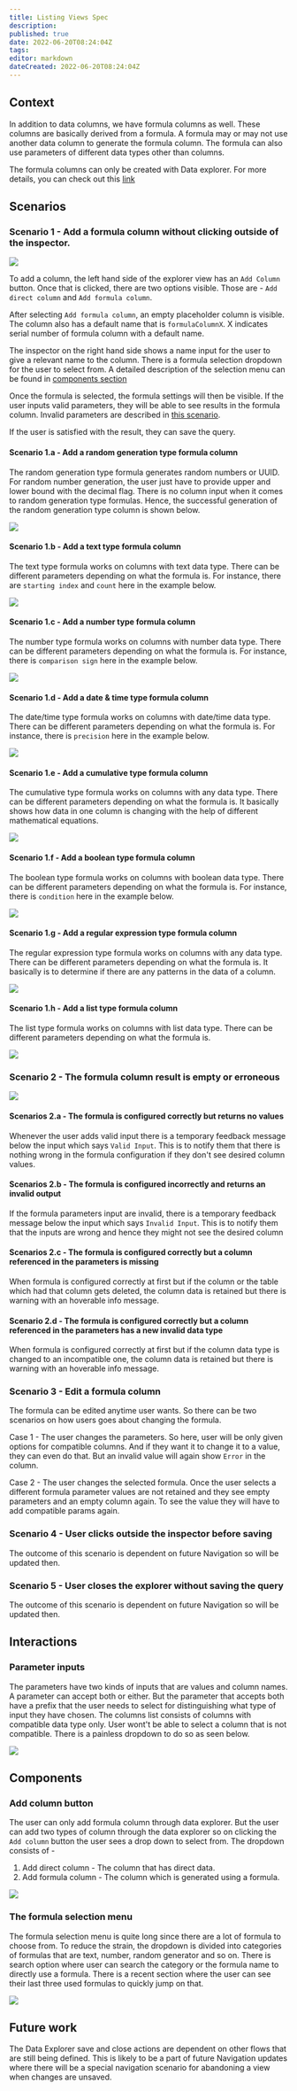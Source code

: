 ```yaml
---
title: Listing Views Spec
description: 
published: true
date: 2022-06-20T08:24:04Z
tags: 
editor: markdown
dateCreated: 2022-06-20T08:24:04Z
---
```


## Context

In addition to data columns, we have formula columns as well. These columns are basically derived from a formula. A formula may or may not use another data column to generate the formula column. The formula can also use parameters of different data types other than columns. 

The formula columns can only be created with Data explorer. For more details, you can check out this [link](https://wiki.mathesar.org/en/product/specs/2022-01-views/04-formulas)

## Scenarios

### Scenario 1 - Add a formula column without clicking outside of the inspector.

![](/assets/design/specs/add-formula-column/dS6sAay4Re9f2R39zKDDj8.png)

To add a column, the left hand side of the explorer view has an `Add Column` button. Once that is clicked, there are two options visible. Those are - `Add direct column` and `Add formula column`. 

After selecting `Add formula column`, an empty placeholder column is visible. The column also has a default name that is `formulaColumnX`. X indicates serial number of formula column with a default name.

The inspector on the right hand side shows a name input for the user to give a relevant name to the column. There is a formula selection dropdown for the user to select from. A detailed description of the selection menu can be found in [components section](#components)

Once the formula is selected, the formula settings will then be visible. If the user inputs valid parameters, they will be able to see results in the formula column. Invalid parameters are described in [this scenario](#scenarios-2b---the-formula-is-configured-incorrectly-and-returns-an-invalid-output).

If the user is satisfied with the result, they can save the query. 


#### Scenario 1.a - Add a random generation type formula column

The random generation type formula generates random numbers or UUID. For random number generation, the user just have to provide upper and lower bound with the decimal flag. There is no column input when it comes to random generation type formulas. Hence, the successful generation of the random generation type column is shown below. 

![](/assets/design/specs/add-formula-column/2ud3EckJJ5TeEX1SMR1D7Y.png)

#### Scenario 1.b - Add a text type formula column

The text type formula works on columns with text data type. There can be different parameters depending on what the formula is. For instance, there are `starting index` and `count` here in the example below.

![](/assets/design/specs/add-formula-column/p3ta6G69SiMgL61XYZg24m.png)

#### Scenario 1.c - Add a number type formula column

The number type formula works on columns with number data type. There can be different parameters depending on what the formula is. For instance, there is `comparison sign` here in the example below.

![](/assets/design/specs/add-formula-column/5si6jjAr1FPZ39bw968N5N.png)

#### Scenario 1.d - Add a date & time type formula column

The date/time type formula works on columns with date/time data type. There can be different parameters depending on what the formula is. For instance, there is `precision` here in the example below.

![](/assets/design/specs/add-formula-column/bXgh99SMozaUyBNvQHa1g8.png)

#### Scenario 1.e - Add a cumulative type formula column

The cumulative type formula works on columns with any data type. There can be different parameters depending on what the formula is. It basically shows how data in one column is changing with the help of different mathematical equations.

![](/assets/design/specs/add-formula-column/sqqrcNeq3CVQaUtZiBG9ov.png)

#### Scenario 1.f - Add a boolean type formula column

The boolean type formula works on columns with boolean data type. There can be different parameters depending on what the formula is. For instance, there is `condition` here in the example below.

![](/assets/design/specs/add-formula-column/nBHVJCNiZ2PgJMrn1wdGcL.png)

#### Scenario 1.g - Add a regular expression type formula column

The regular expression type formula works on columns with any data type. There can be different parameters depending on what the formula is. It basically is to determine if there are any patterns in the data of a column. 

![](/https://share.balsamiq.com/c/dNYLKaCt4oJAgZ9qE7rFy4.png)

#### Scenario 1.h - Add a list type formula column

The list type formula works on columns with list data type. There can be different parameters depending on what the formula is.

![](/assets/design/specs/add-formula-column/wnDL3cvcR9R3cgPwR3Co2.png)

### Scenario 2 - The formula column result is empty or erroneous

![](/assets/design/specs/add-formula-column/j2UsBsrGYshUtfTS6jcEQt.png)

#### Scenarios 2.a - The formula is configured correctly but returns no values

Whenever the user adds valid input there is a temporary feedback message below the input which says `Valid Input`. This is to notify them that there is nothing wrong in the formula configuration if they don't see desired column values.

#### Scenarios 2.b - The formula is configured incorrectly and returns an invalid output

If the formula parameters input are invalid, there is a temporary feedback message below the input which says `Invalid Input`. This is to notify them that the inputs are wrong and hence they might not see the desired column

#### Scenarios 2.c - The formula is configured correctly but a column referenced in the parameters is missing

When formula is configured correctly at first but if the column or the table which had that column gets deleted, the column data is retained but there is warning with an hoverable info message.

#### Scenario 2.d -  The formula is configured correctly but a column referenced in the parameters has a new invalid data type

When formula is configured correctly at first but if the column data type is changed to an incompatible one, the column data is retained but there is warning with an hoverable info message.

### Scenario 3 - Edit a formula column 

The formula can be edited anytime user wants. So there can be two scenarios on how users goes about changing the formula.

Case 1 - The user changes the parameters.
So here, user will be only given options for compatible columns. And if they want it to change it to a value, they can even do that. But an invalid value will again show `Error` in the column. 

Case 2 - The user changes the selected formula.
Once the user selects a different formula parameter values are not retained and they see empty parameters and an empty column again. To see the value they will have to add compatible params again.

### Scenario 4 - User clicks outside the inspector before saving

The outcome of this scenario is dependent on future Navigation so will be updated then.

### Scenario 5 - User closes the explorer without saving the query

The outcome of this scenario is dependent on future Navigation so will be updated then.

## Interactions

### Parameter inputs

The parameters have two kinds of inputs that are values and column names. A parameter can accept both or either. But the parameter that accepts both have a prefix that the user needs to select for distinguishing what type of input they have chosen. The columns list consists of columns with compatible data type only. User wont't be able to select a column that is not compatible. There is a painless dropdown to do so as seen below.

![](/assets/design/specs/add-formula-column/4nmcRjLxr3mHpngZxFDZfx.png)

## Components

### Add column button

The user can only add formula column through data explorer. But the user can add two types of column through the data explorer so on clicking the `Add column` button the user sees a drop down to select from. The dropdown consists of - 
1. Add direct column - The column that has direct data.
2. Add formula column -  The column which is generated using a formula.

![](/assets/design/specs/add-formula-column/iwXpHctgMSRNcYQjeY7MBe.png)

### The formula selection menu

The formula selection menu is quite long since there are a lot of formula to choose from. To reduce the strain, the dropdown is divided into categories of formulas that are text, number, random generator and so on. There is search option where user can search the category or the formula name to directly use a formula. There is a recent section where the user can see their last three used formulas to quickly jump on that.

![](/assets/design/specs/add-formula-column/svLZHynK3NqVkjofBmqgMj.png)

## Future work 

The Data Explorer save and close actions are dependent on other flows that are still being defined. This is likely to be a part of future Navigation updates where there will be a special navigation scenario for abandoning a view when changes are unsaved.

